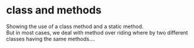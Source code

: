 # class and methods
Showing the use of a class method and a static method.<br />
But in most cases, we deal with method over riding where by two different classes having the same methods....
